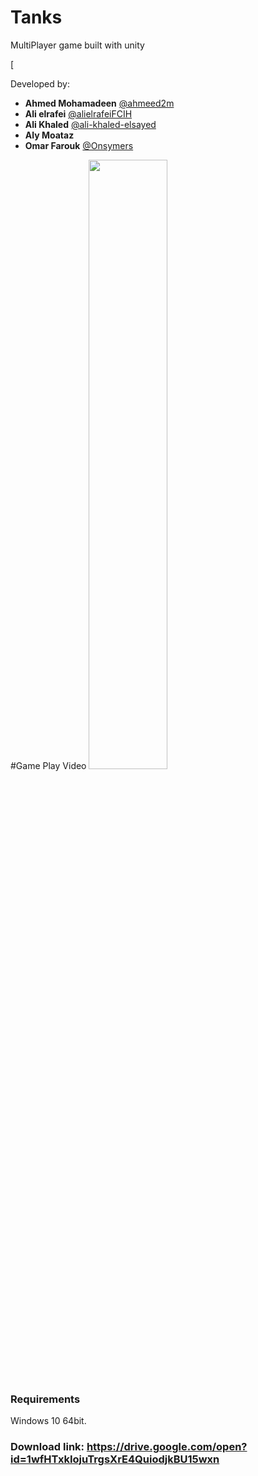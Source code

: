 # Tanks
MultiPlayer game built with unity

[

Developed by:
- **Ahmed Mohamadeen** [@ahmeed2m](git.io/ahmed)
- **Ali elrafei** [@alielrafeiFCIH](github.com/alielrafeiFCIH)
- **Ali Khaled** [@ali-khaled-elsayed](github.com/ali-khaled-elsayed)
- **Aly Moataz**
- **Omar Farouk** [@Onsymers](github.com/Onsymers)

#Game Play Video
[<img src="https://drive.google.com/file/d/1zfPAXVOcw3aLx5-CEZz9HNA903vsCXzU/view?usp=sharing" width="50%">](https://www.youtube.com/watch?v=WKIDeiQlQMs)

### Requirements
Windows 10 64bit.

### Download link: https://drive.google.com/open?id=1wfHTxkIojuTrgsXrE4QuiodjkBU15wxn

